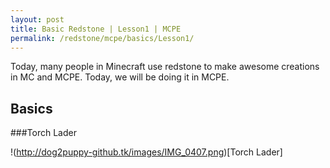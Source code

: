 ```yaml
---
layout: post
title: Basic Redstone | Lesson1 | MCPE
permalink: /redstone/mcpe/basics/Lesson1/
---
```


Today, many people in Minecraft use redstone to make awesome creations in MC and MCPE. Today, we will be doing it in MCPE. 

## Basics

###Torch Lader

!(http://dog2puppy-github.tk/images/IMG_0407.png)[Torch Lader]
